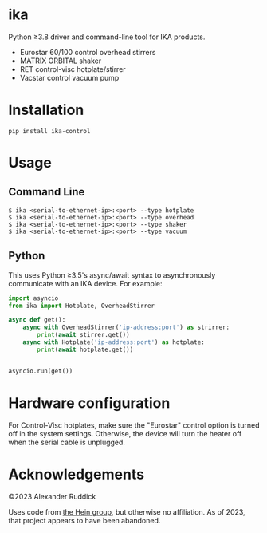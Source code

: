 ika
===

Python ≥3.8 driver and command-line tool for IKA products.
 - Eurostar 60/100 control overhead stirrers
 - MATRIX ORBITAL shaker
 - RET control-visc hotplate/stirrer
 - Vacstar control vacuum pump

Installation
============

```
pip install ika-control
```

Usage
=====

## Command Line

```
$ ika <serial-to-ethernet-ip>:<port> --type hotplate
$ ika <serial-to-ethernet-ip>:<port> --type overhead
$ ika <serial-to-ethernet-ip>:<port> --type shaker
$ ika <serial-to-ethernet-ip>:<port> --type vacuum
```


## Python

This uses Python ≥3.5's async/await syntax to asynchronously communicate with an IKA device. For example:

```python
import asyncio
from ika import Hotplate, OverheadStirrer

async def get():
    async with OverheadStirrer('ip-address:port') as strirrer:
        print(await stirrer.get())
    async with Hotplate('ip-address:port') as hotplate:
        print(await hotplate.get())


asyncio.run(get())
```
Hardware configuration
======================
For Control-Visc hotplates, make sure the "Eurostar" control option is turned off
in the system settings.  Otherwise, the device will turn the heater off when the serial
cable is unplugged.

Acknowledgements
================

©2023 Alexander Ruddick

Uses code from [the Hein group](https://gitlab.com/heingroup/ika), but otherwise no affiliation.
As of 2023, that project appears to have been abandoned.
